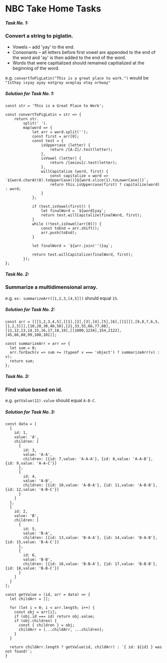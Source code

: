 # NBC Take Home Tasks


##### Task No. 1:
### Convert a string to piglatin.

- Vowels – add 'yay' to the end.
- Consonants – all letters before first vowel are appended to the end of the word and 'ay' is then added to the end of the word.
- Words that were capitialized should remained capitialized at the beginning of the word.

e.g. `convertToPigLatin("This is a great place to work.")` would be `"Isthay isyay ayay eatgray aceplay otay orkway"`

##### Solution for Task No. 1:

```
const str = 'This is a Great Place to Work';

const convertToPigLatin = str => {
    return str.
        split(' ').
        map(word => {
            let arr = word.split('');
            const first = arr[0];
            const test = {
                isUppercase (letter) {
                    return /[A-Z]/.test(letter);
                },
                isVowel (letter) {
                    return /[aeiou]/.test(letter);
                },
                willCapitalize (word, first) {
                    const capitalize = word => `${word.charAt(0).toUpperCase()}${word.slice(1).toLowerCase()}`;
                    return this.isUppercase(first) ? capitalize(word) : word;
                }
            };

            if (test.isVowel(first)) {
                let finalWord = `${word}yay`;
                return test.willCapitalize(finalWord, first);
            }
            while (!test.isVowel(arr[0])) {
                const toEnd = arr.shift();
                arr.push(toEnd);
            }
            
            let finalWord = `${arr.join('')}ay`;
            
            return test.willCapitalize(finalWord, first);
        });
}; 
```

##### Task No. 2:
### Summarize a multidimensional array.

e.g. `ex: summarizeArr([1,2,3,[4,5]])` should equal `15`.

##### Solution for Task No. 2:

```
const arr = [[[1,2,3,4,5],[[1],[2],[3],[4],[5],[6],[[1]]],[9,8,7,6,5,[1,2,3]]],[10,20,30,40,50],[21,33,55,66,77,88],[11,12,13,14,15,16,17,18,19],[[1000,1234],154,2122],[45,66,88,99,100,101]];

const summarizeArr = arr => {
  let sum = 0;
  arr.forEach(v => sum += (typeof v === 'object') ? summarizeArr(v) : v);
  return sum;
};
```


##### Task No. 3:
### Find value based on id.

e.g. `getValue(12).value` should equal `A-B-C`.

##### Solution for Task No. 3:

```
const data = [
  {
    id: 1,
    value: 'A',
    children: [
      {
        id: 3,
        value: 'A-A',
        children: [{id: 7,value: 'A-A-A'}, {id: 8,value: 'A-A-B'}, {id: 9,value: 'A-A-C'}]
      },
      {
        id: 4,
        value: 'A-B',
        children: [{id: 10,value: 'A-B-A'}, {id: 11,value: 'A-B-B'}, {id: 12,value: 'A-B-C'}]
      }
    ]
  },
  {
    id: 2,
    value: 'B',
    children: [
      {
        id: 5,
        value: 'B-A',
        children: [{id: 13,value: 'B-A-A'}, {id: 14,value: 'B-A-B'}, {id: 15,value: 'B-A-C'}]
      },
      {
        id: 6,
        value: 'B-B',
        children: [{id: 16,value: 'B-B-A'}, {id: 17,value: 'B-B-B'}, {id: 18,value: 'B-B-C'}]
      }
    ]
  }
];

const getValue = (id, arr = data) => {
  let childArr = [];

  for (let i = 0; i < arr.length; i++) {
    const obj = arr[i];
    if (obj.id === id) return obj.value;
    if (obj.children) {
      const { children } = obj;
      childArr = [...childArr, ...children];
    }
  }
  
  return childArr.length ? getValue(id, childArr) : `{ id: ${id} } was not found!`;
}
```
